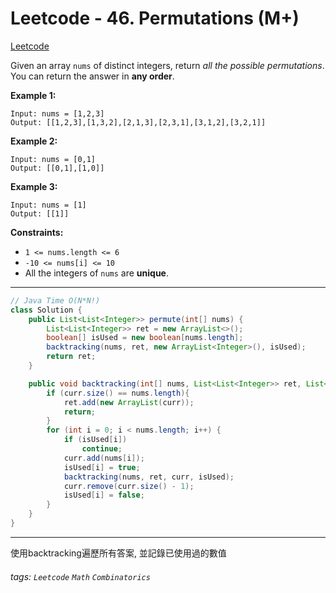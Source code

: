 # Leetcode - 46. Permutations (M+)

[Leetcode](https://leetcode.com/problems/permutations/description/)

Given an array `nums` of distinct integers, return _all the possible permutations_. You can return the answer in **any order**.

**Example 1:**
```
Input: nums = [1,2,3]
Output: [[1,2,3],[1,3,2],[2,1,3],[2,3,1],[3,1,2],[3,2,1]]
```
**Example 2:**
```
Input: nums = [0,1]
Output: [[0,1],[1,0]]
```
**Example 3:**
```
Input: nums = [1]
Output: [[1]]
```
**Constraints:**

-   `1 <= nums.length <= 6`
-   `-10 <= nums[i] <= 10`
-   All the integers of `nums` are **unique**.

---
```java
// Java Time O(N*N!)
class Solution {
    public List<List<Integer>> permute(int[] nums) {
        List<List<Integer>> ret = new ArrayList<>();
        boolean[] isUsed = new boolean[nums.length];
        backtracking(nums, ret, new ArrayList<Integer>(), isUsed);
        return ret;
    }

    public void backtracking(int[] nums, List<List<Integer>> ret, List<Integer> curr, boolean[] isUsed) {
        if (curr.size() == nums.length){
            ret.add(new ArrayList(curr));
            return;
        }
        for (int i = 0; i < nums.length; i++) {
            if (isUsed[i]) 
                continue;
            curr.add(nums[i]);
            isUsed[i] = true;
            backtracking(nums, ret, curr, isUsed);
            curr.remove(curr.size() - 1);
            isUsed[i] = false;
        }
    }
}
```


---
使用backtracking遍歷所有答案, 並記錄已使用過的數值

###### tags: `Leetcode` `Math` `Combinatorics`
